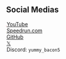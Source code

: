 ## Social Medias

[<img src="/images/YouTube-Icon.svg" height="1em">YouTube](https://www.youtube.com/@YummyBacon)  
[<img src="/images/SRC-icon.svg" height="1em">Speedrun.com](https://www.speedrun.com/users/YUMmy_Bacon5)  
[<img src="/images/GitHub-logo.svg" height="1em">GitHub](https://github.com/YummyBacon5)  
<a aria-label="X" href="https://x.com/Yummy_Bacon5"><img src="/images/X-logo.svg" height="1em">𝕏</a>  
<img src="/images/Discord-logo.svg" height="1em">Discord: `yummy_bacon5`